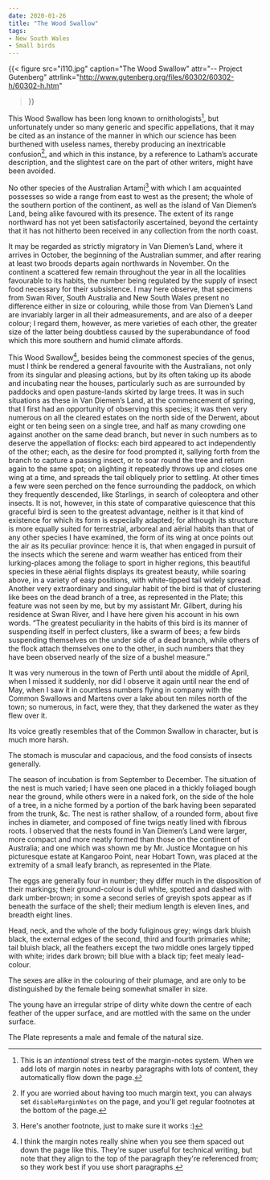 ```yaml
---
date: 2020-01-26
title: "The Wood Swallow"
tags:
- New South Wales
- Small birds
---
```


{{< figure
  src="i110.jpg"
  caption="The Wood Swallow"
  attr="-- Project Gutenberg"
  attrlink="http://www.gutenberg.org/files/60302/60302-h/60302-h.htm"
>}}

This Wood Swallow has been long known to ornithologists[^1], but unfortunately under so many generic and specific appellations, that it may be cited as an instance of the manner in which our science has been burthened with useless names, thereby producing an inextricable confusion[^2], and which in this instance, by a reference to Latham’s accurate description, and the slightest care on the part of other writers, might have been avoided.

[^1]: This is an _intentional_ stress test of the margin-notes system. When we add lots of margin notes in nearby paragraphs with lots of content, they automatically flow down the page.
[^2]: If you are worried about having too much margin text, you can always set `disableMarginNotes` on the page, and you'll get regular footnotes at the bottom of the page.

No other species of the Australian Artami[^3] with which I am acquainted possesses so wide a range from east to west as the present; the whole of the southern portion of the continent, as well as the island of Van Diemen’s Land, being alike favoured with its presence. The extent of its range northward has not yet been satisfactorily ascertained, beyond the certainty that it has not hitherto been received in any collection from the north coast.

[^3]: Here's another footnote, just to make sure it works :)

It may be regarded as strictly migratory in Van Diemen’s Land, where it arrives in October, the beginning of the Australian summer, and after rearing at least two broods departs again northwards in November. On the continent a scattered few remain throughout the year in all the localities favourable to its habits, the number being regulated by the supply of insect food necessary for their subsistence. I may here observe, that specimens from Swan River, South Australia and New South Wales present no difference either in size or colouring, while those from Van Diemen’s Land are invariably larger in all their admeasurements, and are also of a deeper colour; I regard them, however, as mere varieties of each other, the greater size of the latter being doubtless caused by the superabundance of food which this more southern and humid climate affords.

This Wood Swallow[^4], besides being the commonest species of the genus, must I think be rendered a general favourite with the Australians, not only from its singular and pleasing actions, but by its often taking up its abode and incubating near the houses, particularly such as are surrounded by paddocks and open pasture-lands skirted by large trees. It was in such situations as these in Van Diemen’s Land, at the commencement of spring, that I first had an opportunity of observing this species; it was then very numerous on all the cleared estates on the north side of the Derwent, about eight or ten being seen on a single tree, and half as many crowding one against another on the same dead branch, but never in such numbers as to deserve the appellation of flocks: each bird appeared to act independently of the other; each, as the desire for food prompted it, sallying forth from the branch to capture a passing insect, or to soar round the tree and return again to the same spot; on alighting it repeatedly throws up and closes one wing at a time, and spreads the tail obliquely prior to settling. At other times a few were seen perched on the fence surrounding the paddock, on which they frequently descended, like Starlings, in search of coleoptera and other insects. It is not, however, in this state of comparative quiescence that this graceful bird is seen to the greatest advantage, neither is it that kind of existence for which its form is especially adapted; for although its structure is more equally suited for terrestrial, arboreal and aërial habits than that of any other species I have examined, the form of its wing at once points out the air as its peculiar province: hence it is, that when engaged in pursuit of the insects which the serene and warm weather has enticed from their lurking-places among the foliage to sport in higher regions, this beautiful species in these aërial flights displays its greatest beauty, while soaring above, in a variety of easy positions, with white-tipped tail widely spread. Another very extraordinary and singular habit of the bird is that of clustering like bees on the dead branch of a tree, as represented in the Plate; this feature was not seen by me, but by my assistant Mr. Gilbert, during his residence at Swan River, and I have here given his account in his own words. “The greatest peculiarity in the habits of this bird is its manner of suspending itself in perfect clusters, like a swarm of bees; a few birds suspending themselves on the under side of a dead branch, while others of the flock attach themselves one to the other, in such numbers that they have been observed nearly of the size of a bushel measure.”

[^4]: I think the margin notes really shine when you see them spaced out down the page like this. They're super useful for technical writing, but note that they align to the top of the paragraph they're referenced from; so they work best if you use short paragraphs.

It was very numerous in the town of Perth until about the middle of April, when I missed it suddenly, nor did I observe it again until near the end of May, when I saw it in countless numbers flying in company with the Common Swallows and Martens over a lake about ten miles north of the town; so numerous, in fact, were they, that they darkened the water as they flew over it.

Its voice greatly resembles that of the Common Swallow in character, but is much more harsh.

The stomach is muscular and capacious, and the food consists of insects generally.

The season of incubation is from September to December. The situation of the nest is much varied; I have seen one placed in a thickly foliaged bough near the ground, while others were in a naked fork, on the side of the hole of a tree, in a niche formed by a portion of the bark having been separated from the trunk, &c. The nest is rather shallow, of a rounded form, about five inches in diameter, and composed of fine twigs neatly lined with fibrous roots. I observed that the nests found in Van Diemen’s Land were larger, more compact and more neatly formed than those on the continent of Australia; and one which was shown me by Mr. Justice Montague on his picturesque estate at Kangaroo Point, near Hobart Town, was placed at the extremity of a small leafy branch, as represented in the Plate.

The eggs are generally four in number; they differ much in the disposition of their markings; their ground-colour is dull white, spotted and dashed with dark umber-brown; in some a second series of greyish spots appear as if beneath the surface of the shell; their medium length is eleven lines, and breadth eight lines.

Head, neck, and the whole of the body fuliginous grey; wings dark bluish black, the external edges of the second, third and fourth primaries white; tail bluish black, all the feathers except the two middle ones largely tipped with white; irides dark brown; bill blue with a black tip; feet mealy lead-colour.

The sexes are alike in the colouring of their plumage, and are only to be distinguished by the female being somewhat smaller in size.

The young have an irregular stripe of dirty white down the centre of each feather of the upper surface, and are mottled with the same on the under surface.

The Plate represents a male and female of the natural size.
